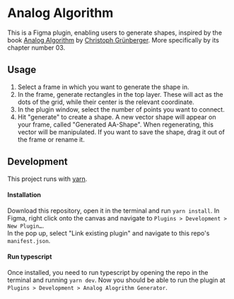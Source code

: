 # Analog Algorithm

This is a Figma plugin, enabling users to generate shapes, inspired by the book [Analog Algorithm](https://analog-algorithm.com/) by [Christoph Grünberger](https://twitter.com/grnbrger). More specifically by its chapter number 03.


## Usage

1. Select a frame in which you want to generate the shape in.
2. In the frame, generate rectangles in the top layer. These will act as the dots of the grid, while their center is the relevant coordinate.
3. In the plugin window, select the number of points you want to connect. 
4. Hit "generate" to create a shape. A new vector shape will appear on your frame, called "Generated AA-Shape". When regenerating, this vector will be manipulated. If you want to save the shape, drag it out of the frame or rename it.


## Development

This project runs with [yarn](https://yarnpkg.com/).

#### Installation

Download this repository, open it in the terminal and run `yarn install`. In Figma, right click onto the canvas and navigate to `Plugins > Development > New Plugin…`.  
In the pop up, select "Link existing plugin" and navigate to this repo's `manifest.json`. 

#### Run typescript

Once installed, you need to run typescript by opening the repo in the terminal and running `yarn dev`. Now you should be able to run the plugin at `Plugins > Development > Analog Alogrithm Generator`.
